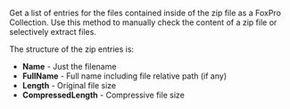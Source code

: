 ﻿Get a list of entries for the files contained inside of the zip file as a FoxPro Collection. Use this method to manually check the content of a zip file or selectively extract files.The structure of the zip entries is:* **Name** - Just the filename* **FullName** - Full name including file relative path (if any)* **Length** - Original file size* **CompressedLength** - Compressive file size